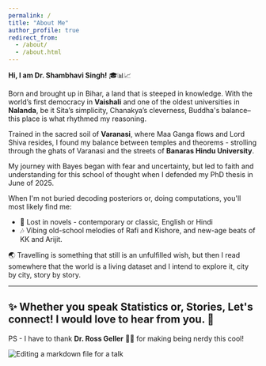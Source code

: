 ```yaml
---
permalink: /
title: "About Me"
author_profile: true
redirect_from: 
  - /about/
  - /about.html
---
```


**Hi, I am Dr. Shambhavi Singh!** 🎓📊📈


Born and brought up in Bihar, a land that is steeped in knowledge. With the world’s first democracy in **Vaishali** and one of the oldest universities in **Nalanda**, be it Sita’s simplicity, Chanakya’s cleverness, Buddha's balance– this place is what rhythmed my reasoning.

Trained in the sacred soil of **Varanasi**, where Maa Ganga flows and Lord Shiva resides, I found my balance between temples and theorems - strolling through the ghats of Varanasi and the streets of **Banaras Hindu University**.

My journey with Bayes began with fear and uncertainty, but led to faith and understanding for this school of thought when I defended my PhD thesis in June of 2025. 

When I'm not buried decoding posteriors or, doing computations, you'll most likely find me:
- 📖 Lost in novels - contemporary or classic, English or Hindi
- 🎶 Vibing old-school melodies of Rafi and Kishore, and new-age beats of KK and Arijit.

🌏 Travelling is something that still is an unfulfilled wish, but then I read somewhere that the world is a living dataset and I intend to explore it, city by city, story by story. 

------

✨ Whether you speak Statistics or, Stories, Let's connect! I would love to hear from you. 💌
------

PS - I have to thank **Dr. Ross Geller** 🦖🧕 for making being nerdy this cool!









![Editing a markdown file for a talk](/images/editing-talk.png)


